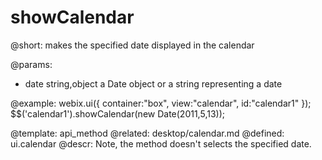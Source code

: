showCalendar
=============



@short:
	makes the specified date displayed in the calendar

@params:
- date		string,object		a Date object or a string representing a date

@example:
webix.ui({
    container:"box",
    view:"calendar",
    id:"calendar1"
});
$$('calendar1').showCalendar(new Date(2011,5,13));

@template:	api_method
@related: 
	desktop/calendar.md
@defined:	ui.calendar	
@descr:
Note, the method doesn't selects the specified date.

